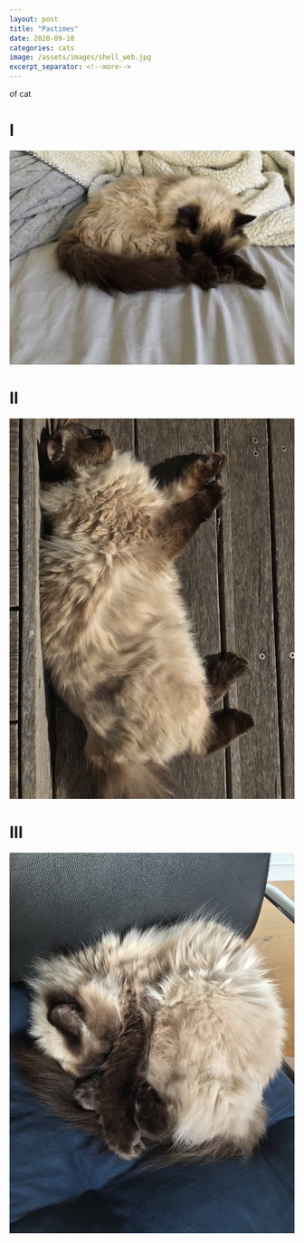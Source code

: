 ```yaml
---
layout: post
title: "Pastimes"
date: 2020-09-10
categories: cats
image: /assets/images/shell_web.jpg
excerpt_separator: <!--more-->
---
```

of cat
<!--more-->

# I
![Image](/assets/images/sleep_2.jpg)

# II
![Image](/assets/images/sleep_1.jpg)

# III
![Image](/assets/images/sleep_3.jpg)